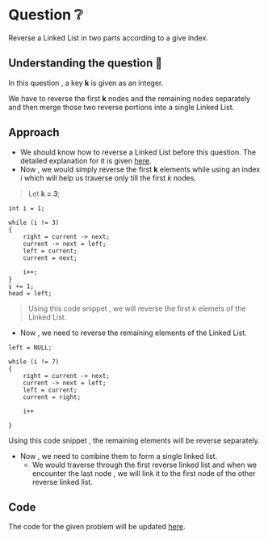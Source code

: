 # Question ❔

Reverse a Linked List in two parts according to a give index.

## Understanding the question 🤔

In this question , a key **k** is given as an integer.

We have to reverse the first **k** nodes and the remaining nodes separately and then merge those two reverse portions into a single Linked List.

## Approach
* We should know how to reverse a Linked List before this question. The detailed explanation for it is given [here](https://github.com/cleanhand/phase-1-kartikjain2001/blob/main/Linked%20List/Reversing%20a%20Linked%20List.md).
* Now , we would simply reverse the first **k** elements while using an index *i* which will help us traverse only till the first *k* nodes.
> Let **k = 3**;
~~~
int i = 1;

while (i != 3)
{
    right = current -> next;
    current -> next = left;
    left = current;
    current = next;
    
    i++;
}
i += 1;
head = left;

~~~
> Using this code snippet , we will reverse the first *k* elemets of the Linked List.

* Now , we need to reverse the remaining elements of the Linked List.
~~~
left = NULL;

while (i != 7)
{
    right = current -> next;
    current -> next = left;
    left = current;
    current = right;
    
    i++
    
}
~~~
Using this code snippet , the remaining elements will be reverse separately.
* Now , we need to combine them to form a single linked list.
  * We would traverse through the first reverse linked list and when we encounter the last node , we will link it to the first node of the other reverse linked list.

## Code

The code for the given problem will be updated [here](https://github.com/cleanhand/phase-1-kartikjain2001/blob/main/Linked%20List/Linked%20List%20problems%20code/Reversing%20a%20Linked%20List%20in%20parts.c).



